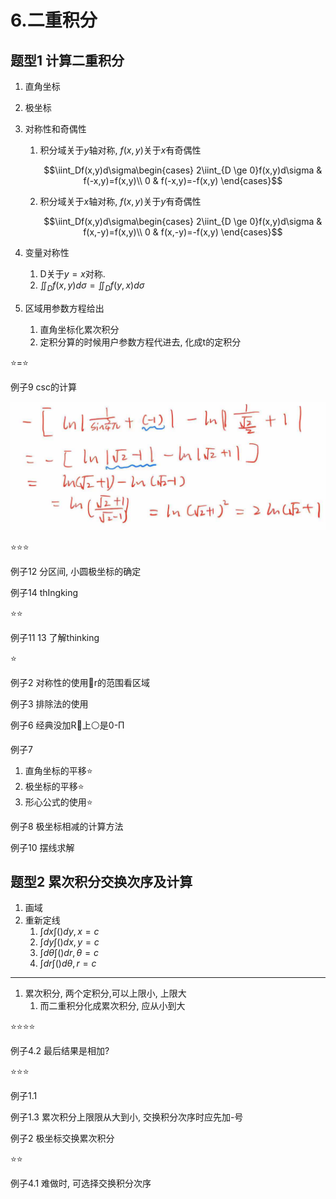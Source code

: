 # 6.二重积分

## 题型1 计算二重积分

1. 直角坐标
2. 极坐标
3. 对称性和奇偶性
   1. 积分域关于$y$轴对称, $f(x,y)$关于$x$有奇偶性

        $$\iint_Df(x,y)d\sigma\begin{cases}
        2\iint_{D \ge 0}f(x,y)d\sigma & f(-x,y)=f(x,y)\\
        0 & f(-x,y)=-f(x,y)
        \end{cases}$$

   2. 积分域关于$x$轴对称, $f(x,y)$关于$y$有奇偶性

        $$\iint_Df(x,y)d\sigma\begin{cases}
        2\iint_{D \ge 0}f(x,y)d\sigma & f(x,-y)=f(x,y)\\
        0 & f(x,-y)=-f(x,y)
        \end{cases}$$

4. 变量对称性
   1. D关于$y=x$对称.
   2. $\iint_Df(x,y)d\sigma = \iint_Df(y,x)d\sigma$

5. 区域用参数方程给出
   1. 直角坐标化累次积分
   2. 定积分算的时候用户参数方程代进去, 化成t的定积分

⭐=⭐

例子9 csc的计算

![5cb49cae5221d85b78278271315dc92](https://raw.githubusercontent.com/Logible/Image/main/note_image/5cb49cae5221d85b78278271315dc92.jpg)

⭐⭐⭐

例子12 分区间, 小圆极坐标的确定

例子14 thIngking

⭐⭐

例子11 13 了解thinking

⭐

例子2 对称性的使用🏀r的范围看区域

例子3 排除法的使用

例子6 经典没加R🏀上⚪是0-Π

例子7

   1. 直角坐标的平移⭐
   2. 极坐标的平移⭐
   3. 形心公式的使用⭐

例子8 极坐标相减的计算方法

例子10 摆线求解

## 题型2 累次积分交换次序及计算

1. 画域
2. 重新定线
   1. $\int dx \int ()dy, x=c$
   2. $\int dy \int ()dx, y=c$
   3. $\int d\theta \int ()dr, \theta=c$
   4. $\int dr \int ()d\theta, r=c$

---

1. 累次积分, 两个定积分,可以上限小, 上限大
   1. 而二重积分化成累次积分, 应从小到大

⭐⭐⭐⭐

例子4.2 最后结果是相加?

⭐⭐⭐

例子1.1

例子1.3 累次积分上限限从大到小, 交换积分次序时应先加-号

例子2 极坐标交换累次积分

⭐⭐

例子4.1 难做时, 可选择交换积分次序
